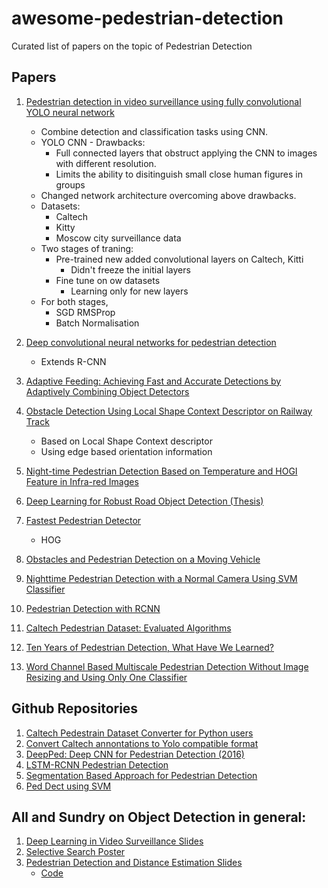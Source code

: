 # awesome-pedestrian-detection
Curated list of papers on the topic of Pedestrian Detection
## Papers
1. [Pedestrian detection in video surveillance using fully convolutional YOLO neural network](https://www.researchgate.net/publication/317967088_Pedestrian_detection_in_video_surveillance_using_fully_convolutional_YOLO_neural_network) 
    * Combine detection and classification tasks using CNN.
    * YOLO CNN - Drawbacks:
        * Full connected layers that obstruct applying the CNN to images with different resolution.
        * Limits the ability to disitinguish small close human figures in groups
    * Changed network architecture overcoming above drawbacks.
    * Datasets:
        * Caltech
        * Kitty
        * Moscow city surveillance data
    * Two stages of traning:
        * Pre-trained new added convolutional layers on Caltech, Kitti
            * Didn't freeze the initial layers
        * Fine tune on ow datasets
            * Learning only for new layers
     * For both stages, 
        * SGD RMSProp
        * Batch Normalisation
        
2. [Deep convolutional neural networks for pedestrian detection](https://arxiv.org/pdf/1510.03608.pdf)
      * Extends R-CNN
3. [Adaptive Feeding: Achieving Fast and Accurate Detections by Adaptively
Combining Object Detectors](https://arxiv.org/pdf/1707.06399.pdf)  
4. [Obstacle Detection Using Local Shape Context
Descriptor on Railway Track](http://www.ijircce.com/upload/2016/february/20_Obstacle.pdf)
      * Based on Local Shape Context descriptor
      * Using edge based orientation information
5. [Night-time Pedestrian Detection Based on Temperature and HOGI Feature in
Infra-red Images ](http://ijssst.info/Vol-17/No-28/paper14.pdf)
6. [Deep Learning for Robust Road Object
Detection (Thesis)](http://publications.lib.chalmers.se/records/fulltext/249747/249747.pdf)
7. [Fastest Pedestrian Detector ](http://ijcsit.com/docs/Volume%206/vol6issue02/ijcsit20150602114.pdf)
      * HOG
8. [Obstacles and Pedestrian Detection on a Moving Vehicle](https://pdfs.semanticscholar.org/d9a6/14096dba08eae1fab8fc9d48d1c8e125e0c9.pdf)
9. [Nighttime Pedestrian Detection with a Normal Camera Using SVM Classifier](https://link.springer.com/chapter/10.1007/11427445_30)
10. [Pedestrian Detection with RCNN](http://cs229.stanford.edu/proj2015/172_report.pdf) 
11. [Caltech Pedestrian Dataset: Evaluated Algorithms](http://citeseerx.ist.psu.edu/viewdoc/download;jsessionid=CF8539B8E398147CAD873FCFF6234EAF?doi=10.1.1.433.5334&rep=rep1&type=pdf)
 12. [Ten Years of Pedestrian Detection, What Have We Learned?](https://arxiv.org/pdf/1411.4304.pdf)
 13. [Word Channel Based Multiscale Pedestrian Detection Without Image Resizing and Using Only One Classifier](https://www.cv-foundation.org/openaccess/content_cvpr_2014/papers/Costea_Word_Channel_Based_2014_CVPR_paper.pdf)
## Github Repositories
        
1. [Caltech Pedestrain Dataset Converter for Python users](https://github.com/mitmul/caltech-pedestrian-dataset-converter)
2. [Convert Caltech annontations to Yolo compatible format](https://github.com/Jumabek/convert_caltech_annos_to_yolo)     
3. [DeepPed: Deep CNN for Pedestrian Detection (2016)](https://github.com/DenisTome/DeepPed)
4. [LSTM-RCNN Pedestrian Detection](https://github.com/buffer51/lstm-rcnn-pedestrian-detection)
5. [Segmentation Based Approach for Pedestrian Detection](https://github.com/colegulino/Deep-Neural-Networks-for-Pedestrian-Detection)
6. [Ped Dect using SVM](https://github.com/WuLC/Pedestrian-Detection)  

## All and Sundry on Object Detection in general:
1. [Deep Learning in Video Surveillance Slides](https://www.ee.cuhk.edu.hk/~xgwang/MSF.pdf)
2. [Selective Search Poster](https://www.koen.me/research/pub/vandesande-iccv2011-poster.pdf)
3. [Pedestrian Detection and Distance Estimation Slides](https://www.slideshare.net/omidAsudeh/real-time-pedestrian-detection-tracking-and-distance-estimation?qid=9fb687b8-d1b7-4094-8d5a-e185a8dbe1a8&v=&b=&from_search=1)
      * [Code](https://sourceforge.net/projects/pedestriandetectiontracking/)
